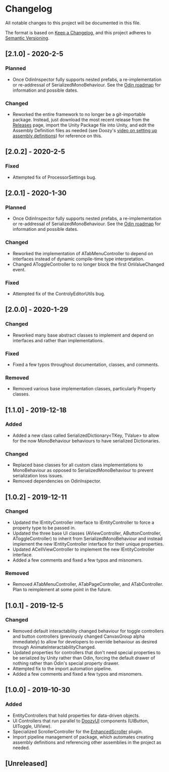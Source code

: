 # Changelog

All notable changes to this project will be documented in this file.

The format is based on [Keep a Changelog](https://keepachangelog.com/en/1.0.0/),
and this project adheres to [Semantic Versioning](https://semver.org/spec/v2.0.0.html).

## [2.1.0] - 2020-2-5


### Planned

- Once OdinInspector fully supports nested prefabs, a re-implementation or re-addressal of SerializedMonoBehaviour. See the [Odin roadmap]("https://odininspector.com/roadmap") for information and possible dates.

### Changed

- Reworked the entire framework to no longer be a git-importable package. Instead, just download the most recent release from the [Releases]("https://github.com/900lbs-dcolina/com.900lbs.controly/releases") page, import
the Unity Package file into Unity, and edit the Assembly Definition files as needed (see Doozy's [video on setting up assembly definitions]("https://www.youtube.com/watch?v=asoFklJ8kfk")) for reference on this.

## [2.0.2] - 2020-2-5

### Fixed

- Attempted fix of ProcessorSettings bug.

## [2.0.1] - 2020-1-30

### Planned

- Once OdinInspector fully supports nested prefabs, a re-implementation or re-addressal of SerializedMonoBehaviour. See the [Odin roadmap]("https://odininspector.com/roadmap") for information and possible dates.

### Changed

- Reworked the implementation of ATabMenuController to depend on interfaces instead of dynamic compile-time type interpretation.
- Changed AToggleController to no longer block the first OnValueChanged event.

### Fixed

- Attempted fix of the ControlyEditorUtils bug.

## [2.0.0] - 2020-1-29


### Changed

- Reworked many base abstract classes to implement and depend on interfaces and rather than implementations.

### Fixed

- Fixed a few typos throughout documentation, classes, and comments.

### Removed

- Removed various base implementation classes, particularly Property classes.

## [1.1.0] - 2019-12-18

### Added

- Added a new class called SerializedDictionary<TKey, TValue> to allow for the now MonoBehaviour behaviours to have serialized Dictionaries.

### Changed

- Replaced base classes for all custom class implementations to MonoBehaviour as opposed to SerializedMonoBehaviour to prevent serialization loss issues.
- Removed dependencies on OdinInspector.

## [1.0.2] - 2019-12-11

### Changed

- Updated the IEntityController interface to IEntityController<T> to force a property type to be passed in.
- Updated the three base UI classes (AViewController, AButtonController, AToggleController) to inherit from SerializedMonoBehaviour and instead implement the new IEntityController<T> interface for their unique properties.
- Updated ACellViewController to implement the new IEntityController<T> interface.
- Added a few comments and fixed a few typos and misnomers.

### Removed

- Removed ATabMenuController, ATabPageController, and ATabController. Plan to reimplement at some point in the future.

## [1.0.1] - 2019-12-5

### Changed

- Removed default interactability changed behaviour for toggle controllers and button controllers (previously changed CanvasGroup alpha immediately) to allow for developers to override behaviour as desired through AnimateInteractabilityChanged.
- Updated properties for controllers that don't need special properties to be serialized by Unity rather than Odin, forcing the default drawer of nothing rather than Odin's special property drawer.
- Attempted fix to the import automation pipeline.
- Added a few comments and fixed a few typos and misnomers.

## [1.0.0] - 2019-10-30

### Added

- EntityControllers that hold properties for data-driven objects.
- UI Controllers that run parallel to [DoozyUI](https://www.doozyui.com) components (UIButton, UIToggle, UIView).
- Specialized ScrollerController for the [EnhancedScroller](https://assetstore.unity.com/packages/tools/gui/enhancedscroller-36378) plugin.
- Import pipeline management of package, which automates creating assembly definitions and referencing other assemblies in the project as needed.

## [Unreleased]
